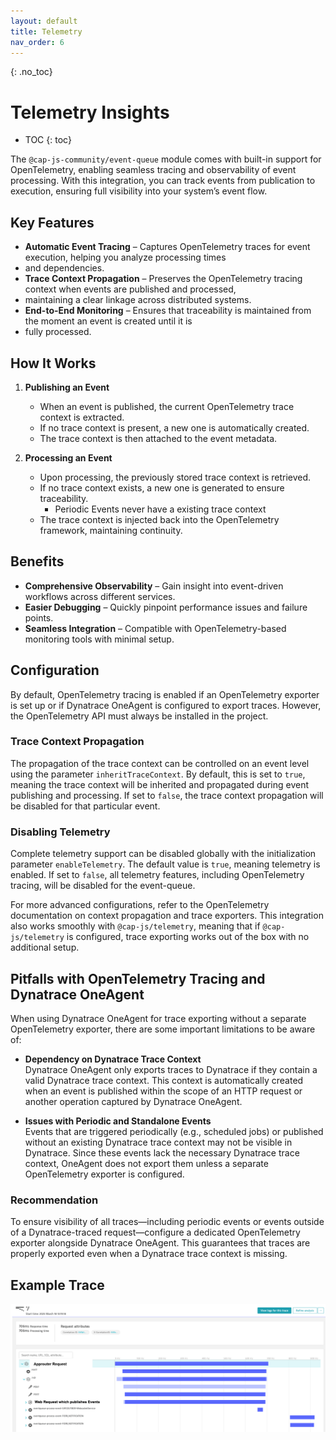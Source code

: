 ```yaml
---
layout: default
title: Telemetry
nav_order: 6
---
```


<!-- prettier-ignore-start -->

{: .no_toc}

# Telemetry Insights

<!-- prettier-ignore -->

- TOC
{: toc}

<!-- prettier-ignore-end -->

The `@cap-js-community/event-queue` module comes with built-in support for OpenTelemetry, enabling seamless tracing and
observability of event processing. With this integration, you can track events from publication to execution, ensuring
full visibility into your system’s event flow.

## Key Features

- **Automatic Event Tracing** – Captures OpenTelemetry traces for event execution, helping you analyze processing times
- and dependencies.
- **Trace Context Propagation** – Preserves the OpenTelemetry tracing context when events are published and processed,
- maintaining a clear linkage across distributed systems.
- **End-to-End Monitoring** – Ensures that traceability is maintained from the moment an event is created until it is
- fully processed.

## How It Works

1. **Publishing an Event**

   - When an event is published, the current OpenTelemetry trace context is extracted.
   - If no trace context is present, a new one is automatically created.
   - The trace context is then attached to the event metadata.

2. **Processing an Event**
   - Upon processing, the previously stored trace context is retrieved.
   - If no trace context exists, a new one is generated to ensure traceability.
     - Periodic Events never have a existing trace context
   - The trace context is injected back into the OpenTelemetry framework, maintaining continuity.

## Benefits

- **Comprehensive Observability** – Gain insight into event-driven workflows across different services.
- **Easier Debugging** – Quickly pinpoint performance issues and failure points.
- **Seamless Integration** – Compatible with OpenTelemetry-based monitoring tools with minimal setup.

## Configuration

By default, OpenTelemetry tracing is enabled if an OpenTelemetry exporter is set up or if Dynatrace OneAgent is
configured to export traces. However, the OpenTelemetry API must always be installed in the project.

### Trace Context Propagation

The propagation of the trace context can be controlled on an event level using the parameter `inheritTraceContext`.
By default, this is set to `true`, meaning the trace context will be inherited and propagated during event publishing
and processing. If set to `false`, the trace context propagation will be disabled for that particular event.

### Disabling Telemetry

Complete telemetry support can be disabled globally with the initialization parameter `enableTelemetry`. The default
value is `true`, meaning telemetry is enabled. If set to `false`, all telemetry features, including OpenTelemetry
tracing, will be disabled for the event-queue.

For more advanced configurations, refer to the OpenTelemetry documentation on context propagation and trace exporters.
This integration also works smoothly with `@cap-js/telemetry`, meaning that if `@cap-js/telemetry` is configured, trace
exporting works out of the box with no additional setup.

## Pitfalls with OpenTelemetry Tracing and Dynatrace OneAgent

When using Dynatrace OneAgent for trace exporting without a separate OpenTelemetry exporter, there are some important
limitations to be aware of:

- **Dependency on Dynatrace Trace Context**  
  Dynatrace OneAgent only exports traces to Dynatrace if they contain a valid Dynatrace trace context. This context is
  automatically created when an event is published within the scope of an HTTP request or another operation captured by
  Dynatrace OneAgent.

- **Issues with Periodic and Standalone Events**  
  Events that are triggered periodically (e.g., scheduled jobs) or published without an existing Dynatrace trace context
  may not be visible in Dynatrace. Since these events lack the necessary Dynatrace trace context, OneAgent does not
  export them unless a separate OpenTelemetry exporter is configured.

### Recommendation

To ensure visibility of all traces—including periodic events or events outside of a Dynatrace-traced request—configure
a dedicated OpenTelemetry exporter alongside Dynatrace OneAgent. This guarantees that traces are properly exported even
when a Dynatrace trace context is missing.

## Example Trace

![Example Trace](img_1.png)
